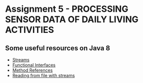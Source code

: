 # Assignment 5 - PROCESSING SENSOR DATA OF DAILY LIVING ACTIVITIES

## Some useful resources on Java 8
* [Streams](https://www.baeldung.com/java-8-streams)
* [Functional Interfaces](https://www.baeldung.com/java-8-functional-interfaces)
* [Method References](https://www.codementor.io/@eh3rrera/using-java-8-method-reference-du10866vxr)
* [Reading from file with streams](https://mkyong.com/java8/java-8-stream-read-a-file-line-by-line/?fbclid=IwAR2wnGlUwsHkSxiTB25roHtrEofKFq7eiVCZlpCDDC5JK-jViTw7iWYaN8E)
